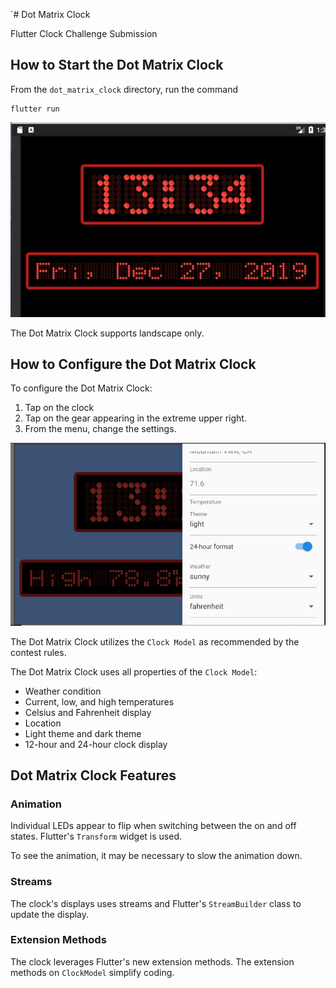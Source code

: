`# Dot Matrix Clock

Flutter Clock Challenge Submission

## How to Start the Dot Matrix Clock

From the `dot_matrix_clock` directory, run the command

```
flutter run
```

![Dot Matrix Clock](clock.png)


The Dot Matrix Clock supports landscape only.

## How to Configure the Dot Matrix Clock

To configure the Dot Matrix Clock:

1.  Tap on the clock
2.  Tap on the gear appearing in the extreme upper right.
3.  From the menu, change the settings.

![Customization](customization.png)

The Dot Matrix Clock utilizes the `Clock Model` as recommended by the contest rules.

The Dot Matrix Clock uses all properties of the `Clock Model`:

* Weather condition
* Current, low, and high temperatures
* Celsius and Fahrenheit display
* Location
* Light theme and dark theme
* 12-hour and 24-hour clock display

## Dot Matrix Clock Features

### Animation

Individual LEDs appear to flip when switching between the on and off states.  Flutter's `Transform` widget is used.

To see the animation, it may be necessary to slow the animation down.

### Streams

The clock's displays uses streams and Flutter's `StreamBuilder` class to update the display.

### Extension Methods

The clock leverages Flutter's new extension methods. The extension methods on `ClockModel` simplify coding.







